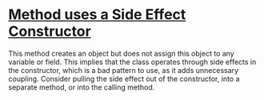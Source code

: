 # [Method uses a Side Effect Constructor](http://fb-contrib.sourceforge.net/bugdescriptions.html#SEC_SIDE_EFFECT_CONSTRUCTOR)

This method creates an object but does not assign this object to any variable or field.
			This implies that the class operates through side effects in the constructor, which is a
			bad pattern to use, as it adds unnecessary coupling. Consider pulling the side effect out of
			the constructor, into a separate method, or into the calling method.